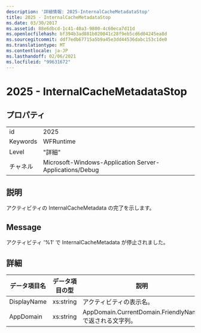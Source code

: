 ```yaml
---
description: '詳細情報: 2025-InternalCacheMetadataStop'
title: 2025 - InternalCacheMetadataStop
ms.date: 03/30/2017
ms.assetid: 88e6dbcd-1c41-40a3-9800-4c60eca7d11d
ms.openlocfilehash: bf394b3ad881b020041c28f9eb5cd6d04245ea8d
ms.sourcegitcommit: ddf7edb67715a5b9a45e3dd44536dabc153c1de0
ms.translationtype: MT
ms.contentlocale: ja-JP
ms.lasthandoff: 02/06/2021
ms.locfileid: "99631672"
---
```

# <a name="2025---internalcachemetadatastop"></a>2025 - InternalCacheMetadataStop

## <a name="properties"></a>プロパティ  
  
|||  
|-|-|  
|id|2025|  
|Keywords|WFRuntime|  
|Level|"詳細"|  
|チャネル|Microsoft-Windows-Application Server-Applications/Debug|  
  
## <a name="description"></a>説明  

 アクティビティの InternalCacheMetadata の完了を示します。  
  
## <a name="message"></a>Message  

 アクティビティ '%1' で InternalCacheMetadata が停止されました。  
  
## <a name="details"></a>詳細  
  
|データ項目名|データ項目の型|説明|  
|--------------------|--------------------|-----------------|  
|DisplayName|xs:string|アクティビティの表示名。|  
|AppDomain|xs:string|AppDomain.CurrentDomain.FriendlyName で返される文字列。|
